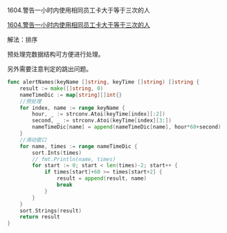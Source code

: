 1604.警告一小时内使用相同员工卡大于等于三次的人

[1604.警告一小时内使用相同员工卡大于等于三次的人](https://leetcode.cn/problems/alert-using-same-key-card-three-or-more-times-in-a-one-hour-period/)



解法：排序

预处理完数据结构可方便进行处理。

另外需要注意判定的跳出问题。

```go
func alertNames(keyName []string, keyTime []string) []string {
	result := make([]string, 0)
	nameTimeDic := map[string][]int{}
	//预处理
	for index, name := range keyName {
		hour, _ := strconv.Atoi(keyTime[index][:2])
		second, _ := strconv.Atoi(keyTime[index][3:])
		nameTimeDic[name] = append(nameTimeDic[name], hour*60+second)
	}
	//滑动窗口
	for name, times := range nameTimeDic {
		sort.Ints(times)
		// fmt.Println(name, times)
		for start := 0; start < len(times)-2; start++ {
			if times[start]+60 >= times[start+2] {
				result = append(result, name)
				break
			}
		}
	}
	sort.Strings(result)
	return result
}
```
